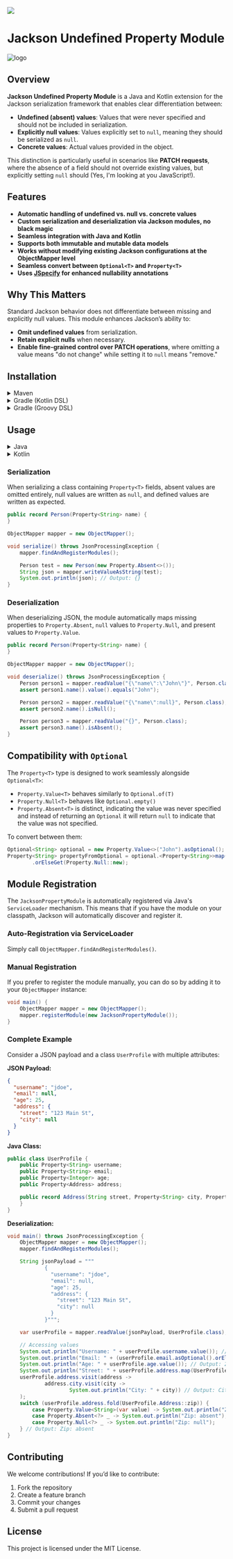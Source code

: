 [![](https://jitpack.io/v/cmdjulian/jackson-undefined.svg)](https://jitpack.io/#cmdjulian/jackson-undefined)

# Jackson Undefined Property Module

![logo](./logo.png)

## Overview

**Jackson Undefined Property Module** is a Java and Kotlin extension for the Jackson serialization framework that
enables clear differentiation between:

- **Undefined (absent) values**: Values that were never specified and should not be included in serialization.
- **Explicitly null values**: Values explicitly set to `null`, meaning they should be serialized as `null`.
- **Concrete values**: Actual values provided in the object.

This distinction is particularly useful in scenarios like **PATCH requests**, where the absence of a field should not
override existing values, but explicitly setting `null` should (Yes, I'm looking at you JavaScript!).

## Features

- **Automatic handling of undefined vs. null vs. concrete values**
- **Custom serialization and deserialization via Jackson modules, no black magic**
- **Seamless integration with Java and Kotlin**
- **Supports both immutable and mutable data models**
- **Works without modifying existing Jackson configurations at the ObjectMapper level**
- **Seamless convert between `Optional<T>` and `Property<T>`**
- **Uses [JSpecify](https://jspecify.dev/) for enhanced nullability annotations**

## Why This Matters

Standard Jackson behavior does not differentiate between missing and explicitly null values. This module enhances
Jackson’s ability to:

- **Omit undefined values** from serialization.
- **Retain explicit nulls** when necessary.
- **Enable fine-grained control over PATCH operations**, where omitting a value means "do not change" while setting it
  to `null` means "remove."

## Installation

<details>
  <summary>Maven</summary>

```xml

<project xmlns="http://maven.apache.org/POM/4.0.0" xmlns:xsi="http://www.w3.org/2001/XMLSchema-instance"
         xsi:schemaLocation="http://maven.apache.org/POM/4.0.0 http://maven.apache.org/xsd/maven-4.0.0.xsd">

    <repositories>
        <repository>
            <id>jitpack.io</id>
            <url>https://jitpack.io</url>
        </repository>
    </repositories>

    <dependencies>
        <dependency>
            <groupId>com.github.cmdjulian</groupId>
            <artifactId>mopy</artifactId>
            <version>Tag</version>
        </dependency>
    </dependencies>
</project>
```

</details>

<details>
  <summary>Gradle (Kotlin DSL)</summary>

`settings.gradle.kts`:

```kotlin
dependencyResolutionManagement {
    repositoriesMode = RepositoriesMode.FAIL_ON_PROJECT_REPOS
    repositories {
        mavenCentral()
        maven(url = "https://jitpack.io")
    }
}
```

`build.gradle.kts`:

```kotlin
dependencies {
    implementation("com.github.cmdjulian:jackson-undefined:1.0.0")
}
```

</details>

<details>
  <summary>Gradle (Groovy DSL)</summary>

`settings.gradle`:

```groovy
dependencyResolutionManagement {
    repositoriesMode = RepositoriesMode.FAIL_ON_PROJECT_REPOS
    repositories {
        mavenCentral()
        maven { url 'https://jitpack.io' }
    }
}
```

`build.gradle`:

```groovy
dependencies {
    implementation 'com.github.cmdjulian:mopy:1.0.0'
}
```

</details>

## Usage

<details>
  <summary>Java</summary>

```java
void main() {
    Property<String> property = new Property.Absent<>();

    // Using Boolean Flags
    if (property.isAbsent()) {
        System.out.println("Property is absent");
    } else if (property.isNull()) {
        System.out.println("Property is explicitly set to null");
    } else {
        System.out.println("Property has a value: " + property.value());
    }

// Using switch (Java 17+)
    switch (property) {
        case Property.Absent<?> absent -> System.out.println("Property is absent");
        case Property.Null<?> nullValue -> System.out.println("Property is explicitly null");
        case Property.Value<?>(var val) -> System.out.println("Property has value: " + val);
    }
}
```

</details>

<details>
  <summary>Kotlin</summary>

```kotlin
// Using Boolean Flags
val property: Property<String> = Property.Absent<String>()

when {
    property.isAbsent() -> println("Property is absent")
    property.isNull() -> println("Property is explicitly null")
    else -> println("Property has value: ${property.value()}")
}

// Using when
when (property) {
    is Property.Absent<*> -> println("Property is absent")
    is Property.Null<*> -> println("Property is explicitly null")
    is Property.Value<String> -> println("Property has value: ${property.value}")
}
```

</details>

### Serialization

When serializing a class containing `Property<T>` fields, absent values are omitted entirely, null values are written as
`null`, and defined values are written as expected.

```java
public record Person(Property<String> name) {
}

ObjectMapper mapper = new ObjectMapper();

void serialize() throws JsonProcessingException {
    mapper.findAndRegisterModules();

    Person test = new Person(new Property.Absent<>());
    String json = mapper.writeValueAsString(test);
    System.out.println(json); // Output: {}
}
```

### Deserialization

When deserializing JSON, the module automatically maps missing properties to `Property.Absent`, `null` values to
`Property.Null`, and present values to `Property.Value`.

```java
public record Person(Property<String> name) {
}

ObjectMapper mapper = new ObjectMapper();

void deserialize() throws JsonProcessingException {
    Person person1 = mapper.readValue("{\"name\":\"John\"}", Person.class);
    assert person1.name().value().equals("John");

    Person person2 = mapper.readValue("{\"name\":null}", Person.class);
    assert person2.name().isNull();

    Person person3 = mapper.readValue("{}", Person.class);
    assert person3.name().isAbsent();
}
```

## Compatibility with `Optional`

The `Property<T>` type is designed to work seamlessly alongside `Optional<T>`:

- `Property.Value<T>` behaves similarly to `Optional.of(T)`
- `Property.Null<T>` behaves like `Optional.empty()`
- `Property.Absent<T>` is distinct, indicating the value was never specified and instead of returning an `Optional` it
  will return `null` to indicate that the value was not specified.

To convert between them:

```java
Optional<String> optional = new Property.Value<>("John").asOptional();
Property<String> propertyFromOptional = optional.<Property<String>>map(Property.Value::new)
        .orElseGet(Property.Null::new);
```

## Module Registration

The `JacksonPropertyModule` is automatically registered via Java's `ServiceLoader` mechanism. This means that if you
have the module on your classpath, Jackson will automatically discover and register it.

### Auto-Registration via ServiceLoader

Simply call `ObjectMapper.findAndRegisterModules()`.

### Manual Registration

If you prefer to register the module manually, you can do so by adding it to your `ObjectMapper` instance:

```java
void main() {
    ObjectMapper mapper = new ObjectMapper();
    mapper.registerModule(new JacksonPropertyModule());
}
```

### Complete Example

Consider a JSON payload and a class `UserProfile` with multiple attributes:

**JSON Payload:**

```json
{
  "username": "jdoe",
  "email": null,
  "age": 25,
  "address": {
    "street": "123 Main St",
    "city": null
  }
}
```

**Java Class:**

```java
public class UserProfile {
    public Property<String> username;
    public Property<String> email;
    public Property<Integer> age;
    public Property<Address> address;

    public record Address(String street, Property<String> city, Property<String> zip) {
    }
}
```

**Deserialization:**

```java
void main() throws JsonProcessingException {
    ObjectMapper mapper = new ObjectMapper();
    mapper.findAndRegisterModules();

    String jsonPayload = """
            {
              "username": "jdoe",
              "email": null,
              "age": 25,
              "address": {
                "street": "123 Main St",
                "city": null
              }
            }""";

    var userProfile = mapper.readValue(jsonPayload, UserProfile.class);

    // Accessing values
    System.out.println("Username: " + userProfile.username.value()); // Output: jdoe
    System.out.println("Email: " + (userProfile.email.asOptional().orElse("fallback"))); // Output: fallback
    System.out.println("Age: " + userProfile.age.value()); // Output: 25
    System.out.println("Street: " + userProfile.address.map(UserProfile.Address::street).value()); // Output: 123 Main St
    userProfile.address.visit(address ->
            address.city.visit(city ->
                    System.out.println("City: " + city)) // Output: City: null
    );
    switch (userProfile.address.fold(UserProfile.Address::zip)) {
        case Property.Value<String>(var value) -> System.out.println("Zip: " + value);
        case Property.Absent<?> _ -> System.out.println("Zip: absent");
        case Property.Null<?> _ -> System.out.println("Zip: null");
    } // Output: Zip: absent
}
```

## Contributing

We welcome contributions! If you’d like to contribute:

1. Fork the repository
2. Create a feature branch
3. Commit your changes
4. Submit a pull request

## License

This project is licensed under the MIT License.
